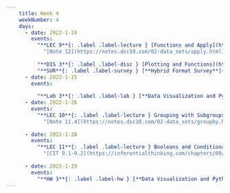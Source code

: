 ```yaml
---
    title: Week 4
    weekNumber: 4
    days:
      - date: 2022-1-24
        events:
          "**LEC 9**{: .label .label-lecture } [Functions and Apply](http://datahub.ucsd.edu/user-redirect/git-sync?repo=https://github.com/dsc-courses/dsc10-2022-wi&subPath=lectures/lec09/lecture.ipynb) [🎥](https://www.youtube.com/playlist?list=PLDNbnocpJUhbLZ710EKs2dTpvXc4xJ3Fl)":
            "[Note 12](https://notes.dsc10.com/02-data_sets/apply.html)"
                
          "**DIS 3**{: .label .label-disc } [Plotting and Functions](http://datahub.ucsd.edu/user-redirect/git-sync?repo=https://github.com/dsc-courses/dsc10-2022-wi&subPath=discussions/03-plotting_apply/discussion.ipynb)":
          "**SUR**{: .label .label-survey } [**Hybrid Format Survey**](https://docs.google.com/forms/d/e/1FAIpQLSfSKwW69edaJnbdH8fJN1C0jUVAu2H6I0TsRQHuJQsOookdig/viewform)":
      - date: 2022-1-25
        events:
          
          "**Lab 3**{: .label .label-lab } [**Data Visualization and Python Functions (due 1/25)**](http://datahub.ucsd.edu/user-redirect/git-sync?repo=https://github.com/dsc-courses/dsc10-2022-wi&subPath=labs/03-apply_vis/lab.ipynb)":
      - date: 2022-1-26
        events:
          "**LEC 10**{: .label .label-lecture } Grouping with Subgroups, Merge":
            "[Note 11.4](https://notes.dsc10.com/02-data_sets/groupby.html#subgroups), [13](https://notes.dsc10.com/02-data_sets/merging.html)"
                
      - date: 2022-1-28
        events:
          "**LEC 11**{: .label .label-lecture } Booleans and Conditionals, Iteration":
            "[CIT 9.1-9.2](https://inferentialthinking.com/chapters/09/Randomness.html)"
                
      - date: 2022-1-29
        events:
          "**HW 3**{: .label .label-hw } [**Data Visualization and Python Functions (due 1/29)**](http://datahub.ucsd.edu/user-redirect/git-sync?repo=https://github.com/dsc-courses/dsc10-2022-wi&subPath=homeworks/03-functions_visualizations/homework.ipynb)":
---
```

